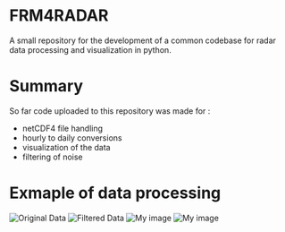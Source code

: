 # FRM4RADAR
A small repository for the development of a common codebase for radar data processing and visualization in python.


# Summary
So far code uploaded to this repository was made for :
- netCDF4 file handling
- hourly to daily conversions
- visualization of the data
- filtering of noise 

# Exmaple of data processing

![Original Data](username.github.com/repository/img/image.jpg)
![Filtered Data](username.github.com/repository/img/image.jpg)
![My image](username.github.com/repository/img/image.jpg)
![My image](username.github.com/repository/img/image.jpg)
